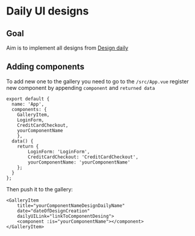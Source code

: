 # Daily UI designs
## Goal
Aim is to implement all designs from [Design daily](https://uidesigndaily.com/)

## Adding components
To add new one to the gallery you need to go to the `/src/App.vue`
register new component by appending `component` and `returned data`

```JS
export default {
  name: 'App',
  components: {
    GalleryItem,
    LoginForm,
    CreditCardCheckout,
    yourComponentName
    },
  data() {
    return {
        LoginForm: 'LoginForm',
        CreditCardCheckout: 'CreditCardCheckout',
        yourComponentName: 'yourComponentName'
    };
  }
};
```

Then push it to the gallery:
```JS
<GalleryItem
    title="yourComponentNameDesignDailyName"
    date="dateOfDesignCreation"
    dailyUILink="linkToComponentDesing">
    <component :is="yourComponentName"></component>
</GalleryItem>
```